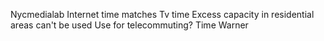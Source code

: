 Nycmedialab
Internet time matches Tv time 
Excess capacity in residential areas can't be used
Use for telecommuting?
Time Warner 

